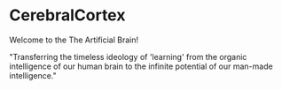 # CerebralCortex

Welcome to the The Artificial Brain!

"Transferring the timeless ideology of 'learning' from the organic intelligence of our human brain to the infinite potential of our man-made intelligence."

